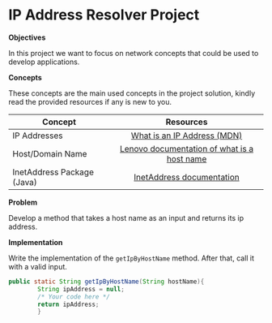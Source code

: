 # IP Address Resolver Project

**Objectives**

In this project we want to focus on network concepts that could be used to develop applications.

**Concepts**

These concepts are the main used concepts in the project solution, kindly read the provided resources if any is new to you.

| Concept   |      Resources      |
|----------|:-------------:|
| IP Addresses |  [What is an IP Address (MDN)](https://developer.mozilla.org/en-US/docs/Glossary/IP_Address) |
| Host/Domain Name |    [Lenovo documentation of what is a host name ](https://www.lenovo.com/us/en/glossary/hostname/?orgRef=https%253A%252F%252Fwww.google.com%252F)   |
| InetAddress Package (Java) | [InetAddress documentation](https://docs.oracle.com/javase/8/docs/api/java/net/InetAddress.html) |



**Problem**

Develop a method that takes a host name as an input and returns its ip address.

**Implementation**

Write the implementation of the `getIpByHostName` method. After that, call it with a valid input.
```Java
public static String getIpByHostName(String hostName){
        String ipAddress = null;
        /* Your code here */
        return ipAddress;
        }
```